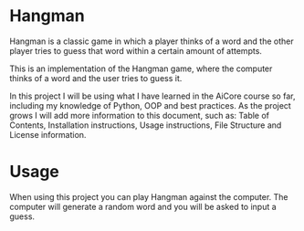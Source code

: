 # Hangman
Hangman is a classic game in which a player thinks of a word and the other player tries to guess that word within a certain amount of attempts.

This is an implementation of the Hangman game, where the computer thinks of a word and the user tries to guess it. 

In this project I will be using what I have learned in the AiCore course so far, including my knowledge of Python, OOP and best practices. As the project grows I will add more information to this document, such as: Table of Contents, Installation instructions, Usage instructions, File Structure and License information.

# Usage
When using this project you can play Hangman against the computer. The computer will generate a random word and you will be asked to input a guess.
